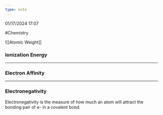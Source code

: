 ```yaml
---
type: note
---
```

01/17/2024 17:07

  #Chemistry 

![[Atomic Weight]]

### Ionization Energy




---

### Electron Affinity



---

### Electronegativity
Electronegativity is the measure of how much an atom will attract the bonding pair of e- in a covalent bond.